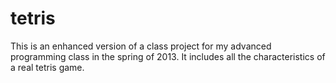 tetris
======

This is an enhanced version of a class project for my advanced programming class in the spring of 2013. It includes all the characteristics of a real tetris game. 
